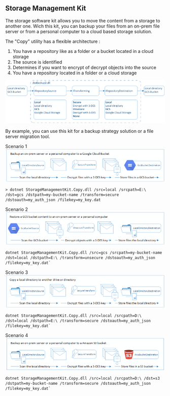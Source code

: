 ## Storage Management Kit

The storage software kit allows you to move the content from a storage to another one. Wich this kit, you can backup your files from an on-prem file server or from a personal computer to a cloud based storage solution.

The "Copy" utility has a flexible architecture :

1. You have a repository like as a folder or a bucket located in a cloud storage
1. The source is identified
1. Determines if you want to encrypt of decrypt objects into the source
1. You have a repository located in a folder or a cloud storage

![Flow local to GCS](https://github.com/jimmybourque/StorageManagementKit/blob/master/Doc/Images/OrganicArchitecture.png) 

By example, you can use this kit for a backup strategy solution or a file server migration tool.
 
Scenario 1
![Flow local to GCS](https://github.com/jimmybourque/StorageManagementKit/blob/master/Doc/Images/FlowLocalToGCS.png) 
```
> dotnet StorageManagementKit.Copy.dll /src=local /srcpath=E:\ /dst=gcs /dstpath=my-bucket-name /transform=secure /dstoauth=my_auth_json /filekey=my_key.dat
```

Scenario 2
![Flow GCS to local](https://github.com/jimmybourque/StorageManagementKit/blob/master/Doc/Images/FlowGCSToLocal.png) 
```
dotnet StorageManagementKit.Copy.dll /src=gcs /srcpath=my-bucket-name /dst=local /dstpath=E:\ /transform=unsecure /dstoauth=my_auth_json /filekey=my_key.dat`
```

Scenario 3
![Flow local to local](https://github.com/jimmybourque/StorageManagementKit/blob/master/Doc/Images/FlowLocalToLocal.png) 
```
dotnet StorageManagementKit.Copy.dll /src=local /srcpath=D:\ /dst=local /dstpath=E:\ /transform=secure /dstoauth=my_auth_json /filekey=my_key.dat`
```

Scenario 4
![Flow local to S3](https://github.com/jimmybourque/StorageManagementKit/blob/master/Doc/Images/FlowLocalToS3.png) 
```
dotnet StorageManagementKit.Copy.dll /src=local /srcpath=D:\ /dst=s3 /dstpath=my-bucket-name /transform=secure /dstoauth=my_auth_json /filekey=my_key.dat`
```
